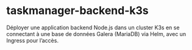 # taskmanager-backend-k3s
Déployer une application backend Node.js dans un cluster K3s en se connectant à une base de données Galera (MariaDB) via Helm, avec un Ingress pour l’accès.

